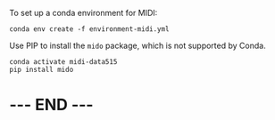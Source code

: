 
To set up a conda environment for MIDI:

    conda env create -f environment-midi.yml

Use PIP to install the `mido` package, which is not supported by Conda.

    conda activate midi-data515
    pip install mido


# --- END --- #

